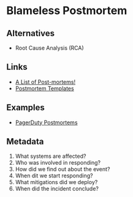 # Blameless Postmortem

<!--
https://www.youtube.com/watch?v=UBe7U2b3tsA

Prevent Toxic Environment
-->

## Alternatives

- Root Cause Analysis (RCA)

## Links

- [A List of Post-mortems!](https://github.com/danluu/post-mortems)
- [Postmortem Templates](https://github.com/dastergon/postmortem-templates)

## Examples

- [PagerDuty Postmortems](https://postmortems.pagerduty.com)

<!-- ##

- Blameless Culture
- Incident Management-->

## Metadata

1. What systems are affected?
2. Who was involved in responding?
3. How did we find out about the event?
4. When dit we start responding?
5. What mitigations did we deploy?
6. When did the incident conclude?
